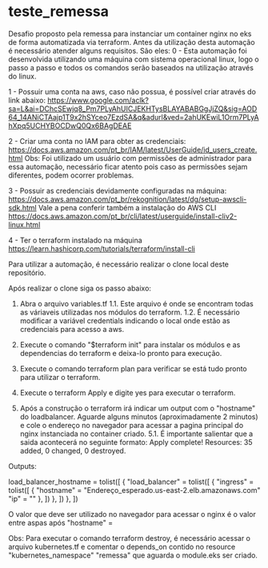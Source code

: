 # teste_remessa
Desafio proposto pela remessa para instanciar um container nginx no eks de forma automatizada via terraform.
Antes da utilização desta automação é necessário atender alguns requisitos.
São eles:
0 - Esta automação foi desenvolvida utilizando uma máquina com sistema operacional linux, logo o passo a passo e todos os comandos serão baseados na utilização através do linux.

1 - Possuir uma conta na aws, caso não possua, é possível criar através do link abaixo:
https://www.google.com/aclk?sa=L&ai=DChcSEwjq8_Pm7PLyAhUICJEKHTysBLAYABABGgJjZQ&sig=AOD64_14ANiCTAajp1T9x2hSYceo7EzdSA&q&adurl&ved=2ahUKEwiL1Orm7PLyAhXpq5UCHYBOCDwQ0Qx6BAgDEAE

2 - Criar uma conta no IAM para obter as credenciais:
https://docs.aws.amazon.com/pt_br/IAM/latest/UserGuide/id_users_create.html
Obs: Foi utilizado um usuário com permissões de administrador para essa automação, necessário
ficar atento pois caso as permissões sejam diferentes, podem ocorrer problemas.

3 - Possuir as credenciais devidamente configuradas na máquina:
https://docs.aws.amazon.com/pt_br/rekognition/latest/dg/setup-awscli-sdk.html
Vale a pena conferir também a instalação do AWS CLI
https://docs.aws.amazon.com/pt_br/cli/latest/userguide/install-cliv2-linux.html

4 - Ter o terraform instalado na máquina
https://learn.hashicorp.com/tutorials/terraform/install-cli

Para utilizar a automação, é necessário realizar o clone local deste repositório.

Após realizar o clone siga os passo abaixo:

1. Abra o arquivo variables.tf
1.1. Este arquivo é onde se encontram todas as váriaveis utilizadas nos módulos do terraform.
1.2. É necessário modificar a variável credentials indicando o local onde estão as credenciais para acesso a aws.

2. Execute o comando "$terraform init" para instalar os módulos e as dependencias do terraform e deixa-lo pronto para execução.

3. Execute o comando terraform plan para verificar se está tudo pronto para utilizar o terraform.

4. Execute o terraform Apply e digite yes para executar o terraform.

5. Após a construção o terraform irá indicar um output com o "hostname" do loadbalancer.
Aguarde alguns minutos (aproximadamente 2 minutos)
e cole o endereço no navegador para acessar a pagina principal do nginx instanciada no container criado.
5.1. É importante salientar que a saida acontecerá no seguinte formato:
Apply complete! Resources: 35 added, 0 changed, 0 destroyed.

Outputs:

load_balancer_hostname = tolist([
  {
    "load_balancer" = tolist([
      {
        "ingress" = tolist([
          {
            "hostname" = "Endereço_esperado.us-east-2.elb.amazonaws.com"
            "ip" = ""
          },
        ])
      },
    ])
  },
])

O valor que deve ser utilizado no navegador para acessar o nginx é o valor entre aspas após "hostname" =

Obs: Para executar o comando terraform destroy, é necessário acessar o arquivo kubernetes.tf e comentar o 
depends_on contido no resource "kubernetes_namespace" "remessa" que aguarda o module.eks ser criado.


